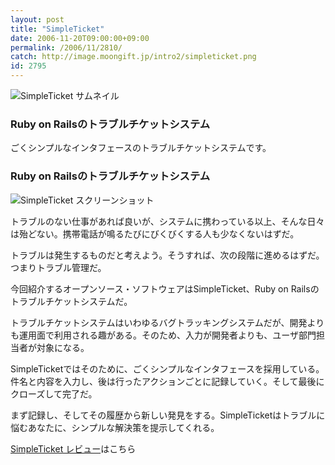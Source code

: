 ```yaml
---
layout: post
title: "SimpleTicket"
date: 2006-11-20T09:00:00+09:00
permalink: /2006/11/2810/
catch: http://image.moongift.jp/intro2/simpleticket.png
id: 2795
---
```

 ![SimpleTicket サムネイル](http://image.moongift.jp/intro2/simpleticket.t.png "SimpleTicket サムネイル")
  

### Ruby on Railsのトラブルチケットシステム
  
ごくシンプルなインタフェースのトラブルチケットシステムです。  
<!--more-->  

### Ruby on Railsのトラブルチケットシステム
  

![SimpleTicket スクリーンショット](http://image.moongift.jp/intro2/simpleticket.png "SimpleTicket スクリーンショット")

  

トラブルのない仕事があれば良いが、システムに携わっている以上、そんな日々は殆どない。携帯電話が鳴るたびにびくびくする人も少なくないはずだ。

  

トラブルは発生するものだと考えよう。そうすれば、次の段階に進めるはずだ。つまりトラブル管理だ。

  

今回紹介するオープンソース・ソフトウェアはSimpleTicket、Ruby on Railsのトラブルチケットシステムだ。

  

トラブルチケットシステムはいわゆるバグトラッキングシステムだが、開発よりも運用面で利用される趣がある。そのため、入力が開発者よりも、ユーザ部門担当者が対象になる。

  

SimpleTicketではそのために、ごくシンプルなインタフェースを採用している。件名と内容を入力し、後は行ったアクションごとに記録していく。そして最後にクローズして完了だ。

  

まず記録し、そしてその履歴から新しい発見をする。SimpleTicketはトラブルに悩むあなたに、シンプルな解決策を提示してくれる。

  

[SimpleTicket レビュー](http://oss.moongift.jp/review/i-2811.html)はこちら

